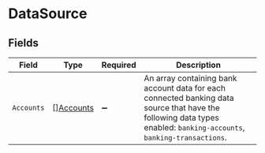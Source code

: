 # DataSource


## Fields

| Field                                                                                                                                                                | Type                                                                                                                                                                 | Required                                                                                                                                                             | Description                                                                                                                                                          |
| -------------------------------------------------------------------------------------------------------------------------------------------------------------------- | -------------------------------------------------------------------------------------------------------------------------------------------------------------------- | -------------------------------------------------------------------------------------------------------------------------------------------------------------------- | -------------------------------------------------------------------------------------------------------------------------------------------------------------------- |
| `Accounts`                                                                                                                                                           | [][Accounts](../../models/shared/accounts.md)                                                                                                                        | :heavy_minus_sign:                                                                                                                                                   | An array containing bank account data for each connected banking data source that have the following data types enabled: `banking-accounts`, `banking-transactions`. |